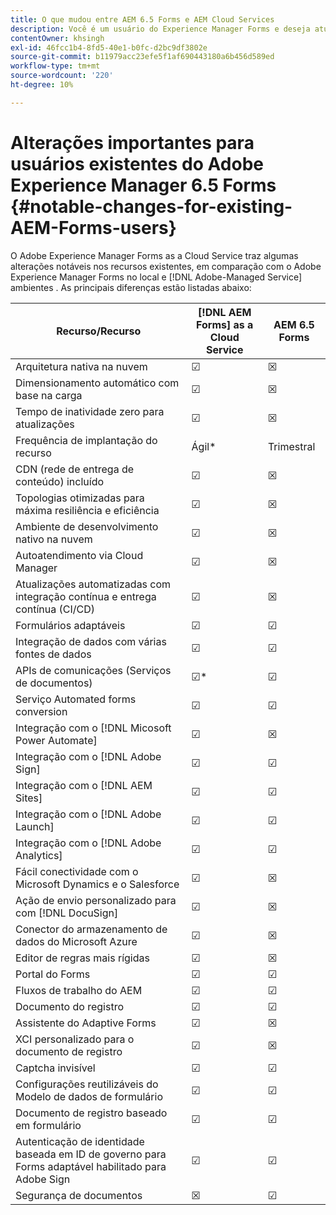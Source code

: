 ```yaml
---
title: O que mudou entre AEM 6.5 Forms e AEM Cloud Services
description: Você é um usuário do Experience Manager Forms e deseja atualizar para o Adobe Experience Manager Forms as a Cloud Service? Saiba mais sobre as alterações mais importantes antes de atualizar ou migrar para o Cloud Service.
contentOwner: khsingh
exl-id: 46fcc1b4-8fd5-40e1-b0fc-d2bc9df3802e
source-git-commit: b11979acc23efe5f1af690443180a6b456d589ed
workflow-type: tm+mt
source-wordcount: '220'
ht-degree: 10%

---
```


# Alterações importantes para usuários existentes do Adobe Experience Manager 6.5 Forms  {#notable-changes-for-existing-AEM-Forms-users}

O Adobe Experience Manager Forms as a Cloud Service traz algumas alterações notáveis nos recursos existentes, em comparação com o Adobe Experience Manager Forms no local e [!DNL Adobe-Managed Service] ambientes . As principais diferenças estão listadas abaixo:

| Recurso/Recurso | [!DNL AEM Forms] as a Cloud Service | AEM 6.5 Forms |
|---|---|---|
| Arquitetura nativa na nuvem | ☑ | ☒ |
| Dimensionamento automático com base na carga | ☑ | ☒ |
| Tempo de inatividade zero para atualizações | ☑ | ☒ |
| Frequência de implantação do recurso | Ágil* | Trimestral |
| CDN (rede de entrega de conteúdo) incluído | ☑ | ☒ |
| Topologias otimizadas para máxima resiliência e eficiência | ☑ | ☒ |
| Ambiente de desenvolvimento nativo na nuvem | ☑ | ☒ |
| Autoatendimento via Cloud Manager | ☑ | ☒ |
| Atualizações automatizadas com integração contínua e entrega contínua (CI/CD) | ☑ | ☒ |
| Formulários adaptáveis | ☑ | ☑ |
| Integração de dados com várias fontes de dados | ☑ | ☑ |
| APIs de comunicações (Serviços de documentos) | ☑* | ☑ |
| Serviço Automated forms conversion | ☑ | ☑ |
| Integração com o [!DNL Micosoft Power Automate] | ☑ | ☒ |
| Integração com o [!DNL Adobe Sign] | ☑ | ☑ |
| Integração com o [!DNL AEM Sites] | ☑ | ☑ |
| Integração com o [!DNL Adobe Launch] | ☑ | ☑ |
| Integração com o [!DNL Adobe Analytics] | ☑ | ☑ |
| Fácil conectividade com o Microsoft Dynamics e o Salesforce | ☑ | ☒ |
| Ação de envio personalizado para com [!DNL DocuSign] | ☑ | ☒ |
| Conector do armazenamento de dados do Microsoft Azure | ☑ | ☒ |
| Editor de regras mais rígidas | ☑ | ☒ |
| Portal do Forms | ☑ | ☑ |
| Fluxos de trabalho do AEM | ☑ | ☑ |
| Documento do registro | ☑ | ☑ |
| Assistente do Adaptive Forms | ☑ | ☒ |
| XCI personalizado para o documento de registro | ☑ | ☒ |
| Captcha invisível | ☑ | ☑ |
| Configurações reutilizáveis do Modelo de dados de formulário | ☑ | ☑ |
| Documento de registro baseado em formulário | ☑ | ☑ |
| Autenticação de identidade baseada em ID de governo para Forms adaptável habilitado para Adobe Sign | ☑ | ☑ |
| Segurança de documentos | ☒ | ☑ |

